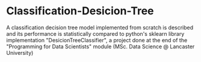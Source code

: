 # Classification-Desicion-Tree
A classification decision tree model implemented from scratch is described and its performance is statistically compared to python's sklearn library implementation "DesicionTreeClassifier", a project done at the end of the "Programming for Data Scientists" module (MSc. Data Science @ Lancaster University)
